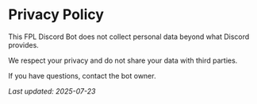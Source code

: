 # Privacy Policy

This FPL Discord Bot does not collect personal data beyond what Discord provides.  

We respect your privacy and do not share your data with third parties.  

If you have questions, contact the bot owner.

_Last updated: 2025-07-23_
